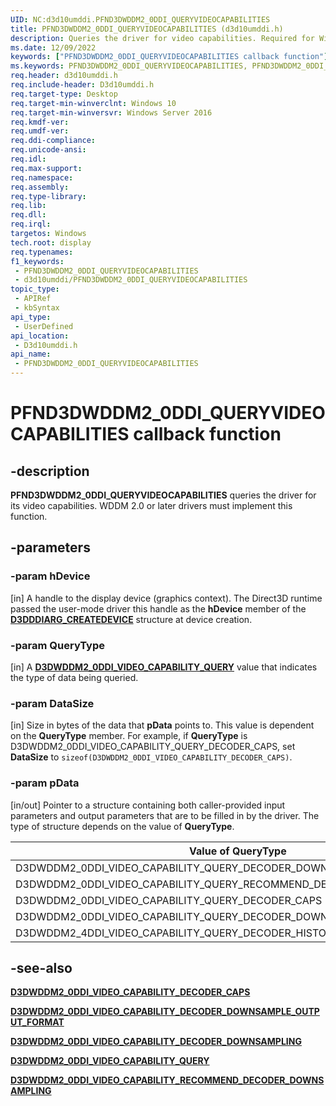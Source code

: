 ```yaml
---
UID: NC:d3d10umddi.PFND3DWDDM2_0DDI_QUERYVIDEOCAPABILITIES
title: PFND3DWDDM2_0DDI_QUERYVIDEOCAPABILITIES (d3d10umddi.h)
description: Queries the driver for video capabilities. Required for Windows Display Driver Model (WDDM) 2.0 or later drivers.
ms.date: 12/09/2022
keywords: ["PFND3DWDDM2_0DDI_QUERYVIDEOCAPABILITIES callback function"]
ms.keywords: PFND3DWDDM2_0DDI_QUERYVIDEOCAPABILITIES, PFND3DWDDM2_0DDI_QUERYVIDEOCAPABILITIES callback, d3d10umddi/pfnQueryVideoCapabilities, display.queryvideocapabilities, pfnQueryVideoCapabilities, pfnQueryVideoCapabilities callback function [Display Devices]
req.header: d3d10umddi.h
req.include-header: D3d10umddi.h
req.target-type: Desktop
req.target-min-winverclnt: Windows 10
req.target-min-winversvr: Windows Server 2016
req.kmdf-ver: 
req.umdf-ver: 
req.ddi-compliance: 
req.unicode-ansi: 
req.idl: 
req.max-support: 
req.namespace: 
req.assembly: 
req.type-library: 
req.lib: 
req.dll: 
req.irql: 
targetos: Windows
tech.root: display
req.typenames: 
f1_keywords:
 - PFND3DWDDM2_0DDI_QUERYVIDEOCAPABILITIES
 - d3d10umddi/PFND3DWDDM2_0DDI_QUERYVIDEOCAPABILITIES
topic_type:
 - APIRef
 - kbSyntax
api_type:
 - UserDefined
api_location:
 - D3d10umddi.h
api_name:
 - PFND3DWDDM2_0DDI_QUERYVIDEOCAPABILITIES
---
```


# PFND3DWDDM2_0DDI_QUERYVIDEOCAPABILITIES callback function

## -description

**PFND3DWDDM2_0DDI_QUERYVIDEOCAPABILITIES** queries the driver for its video capabilities. WDDM 2.0 or later drivers must implement this function.

## -parameters

### -param hDevice

[in] A handle to the display device (graphics context). The Direct3D runtime passed the user-mode driver this handle as the **hDevice** member of the [**D3DDDIARG_CREATEDEVICE**](../d3dumddi/ns-d3dumddi-_d3dddiarg_createdevice.md) structure at device creation.

### -param QueryType

[in] A [**D3DWDDM2_0DDI_VIDEO_CAPABILITY_QUERY**](ne-d3d10umddi-d3dwddm2_0ddi_video_capability_query.md) value that indicates the type of data being queried.

### -param DataSize

[in] Size in bytes of the data that **pData** points to. This value is dependent on the **QueryType** member. For example, if **QueryType** is D3DWDDM2_0DDI_VIDEO_CAPABILITY_QUERY_DECODER_CAPS, set **DataSize** to ```sizeof(D3DWDDM2_0DDI_VIDEO_CAPABILITY_DECODER_CAPS)```.

### -param pData

[in/out] Pointer to a structure containing both caller-provided input parameters and output parameters that are to be filled in by the driver. The type of structure depends on the value of **QueryType**.

| Value of QueryType | Structure that pData points to |
| ------------------ | ------------------------------ |
| D3DWDDM2_0DDI_VIDEO_CAPABILITY_QUERY_DECODER_DOWNSAMPLING | [**D3DWDDM2_0DDI_VIDEO_CAPABILITY_DECODER_DOWNSAMPLING**](ns-d3d10umddi-d3dwddm2_0ddi_video_capability_decoder_downsampling.md) |
| D3DWDDM2_0DDI_VIDEO_CAPABILITY_QUERY_RECOMMEND_DECODER_DOWNSAMPLING | [**D3DWDDM2_0DDI_VIDEO_CAPABILITY_RECOMMEND_DECODER_DOWNSAMPLING**](ns-d3d10umddi-d3dwddm2_0ddi_video_capability_recommend_decoder_downsampling.md) |
| D3DWDDM2_0DDI_VIDEO_CAPABILITY_QUERY_DECODER_CAPS | [**D3DWDDM2_0DDI_VIDEO_CAPABILITY_DECODER_CAPS**](ns-d3d10umddi-d3dwddm2_0ddi_video_capability_decoder_caps.md) |
| D3DWDDM2_0DDI_VIDEO_CAPABILITY_QUERY_DECODER_DOWNSAMPLE_OUTPUT_FORMAT | [**D3DWDDM2_0DDI_VIDEO_CAPABILITY_DECODER_DOWNSAMPLE_OUTPUT_FORMAT**](ns-d3d10umddi-d3dwddm2_0ddi_video_capability_decoder_downsample_output_format.md) |
| D3DWDDM2_4DDI_VIDEO_CAPABILITY_QUERY_DECODER_HISTOGRAM | [**D3DWDDM2_4DDI_VIDEO_CAPABILITY_DECODER_HISTOGRAM**](ns-d3d10umddi-d3dwddm2_4ddi_video_capability_decoder_histogram.md) |

## -see-also

[**D3DWDDM2_0DDI_VIDEO_CAPABILITY_DECODER_CAPS**](ns-d3d10umddi-d3dwddm2_0ddi_video_capability_decoder_caps.md)

[**D3DWDDM2_0DDI_VIDEO_CAPABILITY_DECODER_DOWNSAMPLE_OUTPUT_FORMAT**](ns-d3d10umddi-d3dwddm2_0ddi_video_capability_decoder_downsample_output_format.md)

[**D3DWDDM2_0DDI_VIDEO_CAPABILITY_DECODER_DOWNSAMPLING**](ns-d3d10umddi-d3dwddm2_0ddi_video_capability_decoder_downsampling.md)

[**D3DWDDM2_0DDI_VIDEO_CAPABILITY_QUERY**](ne-d3d10umddi-d3dwddm2_0ddi_video_capability_query.md)

[**D3DWDDM2_0DDI_VIDEO_CAPABILITY_RECOMMEND_DECODER_DOWNSAMPLING**](ns-d3d10umddi-d3dwddm2_0ddi_video_capability_recommend_decoder_downsampling.md)
